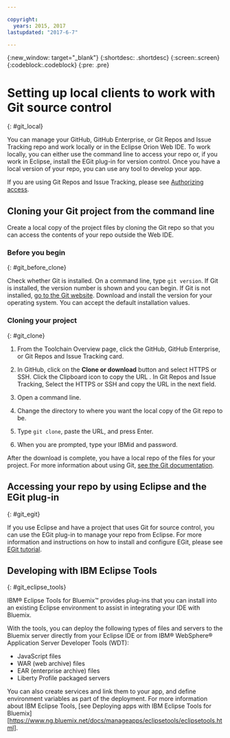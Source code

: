 ```yaml
---

copyright:
  years: 2015, 2017
lastupdated: "2017-6-7"

---
```


{:new_window: target="_blank"}
{:shortdesc: .shortdesc}
{:screen:.screen}
{:codeblock:.codeblock}
{:pre: .pre}

# Setting up local clients to work with Git source control 
{: #git_local}


You can manage your GitHub, GitHub Enterprise, or Git Repos and Issue Tracking repo and work locally or in the Eclipse Orion  Web IDE. To work locally, you can either use the command line to access your repo or, if you work in Eclipse, install the EGit plug-in for version control.  Once you have a local version of your repo, you can use any tool to develop your app.

If you are using Git Repos and Issue Tracking, please see [Authorizing access](https://console.stage1.bluemix.net/docs/services/ContinuousDelivery/git_working.html#git_authentication).


## Cloning your Git project from the command line

Create a local copy of the project files by cloning the Git repo so that you can access the contents of your repo outside the Web IDE. 

### Before you begin
{: #git_before_clone}

Check whether Git is installed. On a command line, type `git version`. If Git is installed, the version number is shown and you can begin. If Git is not installed, [go to the Git website](http://git-scm.com/downloads). Download and install the version for your operating system. You can accept the default installation values.

### Cloning your project
{: #git_clone}

1. From the Toolchain Overview page, click the GitHub, GitHub Enterprise, or Git Repos and Issue Tracking card.

2. In GitHub, click on the **Clone or download** button and select  HTTPS or SSH.  Click the Clipboard icon to copy the URL .  In Git Repos and Issue Tracking, Select the HTTPS or SSH and copy the URL in the next field.

3. Open a command line.

4. Change the directory to where you want the local copy of the Git repo to be.

5. Type `git clone`, paste the URL, and press Enter. 

6. When you are prompted, type your IBMid and password.   

After the download is complete, you have a local repo of the files for your project. For more information about using Git, [see the Git documentation](http://git-scm.com/doc).


## Accessing your repo by using Eclipse and the EGit plug-in
{: #git_egit}

If you use Eclipse and have a project that uses Git for source control, you can use the EGit plug-in to manage your repo from Eclipse. For more information and instructions on how to install and configure EGit, please see [EGit tutorial](http://eclipsesource.com/blogs/tutorials/egit-tutorial/).

## Developing with IBM Eclipse Tools
{: #git_eclipse_tools}

IBM&reg; Eclipse Tools for Bluemix&trade; provides plug-ins that you can install into an existing Eclipse environment to assist in integrating your IDE with Bluemix.

With the tools, you can deploy the following types of files and servers to the Bluemix server directly from your Eclipse IDE or from IBM&reg; WebSphere&reg; Application Server Developer Tools (WDT):
* JavaScript files
* WAR (web archive) files
* EAR (enterprise archive) files
* Liberty Profile packaged servers

You can also create services and link them to your app, and define environment variables as part of the deployment. For more information about IBM Eclipse Tools, [see Deploying apps with IBM Eclipse Tools for Bluemix][https://www.ng.bluemix.net/docs/manageapps/eclipsetools/eclipsetools.html].

